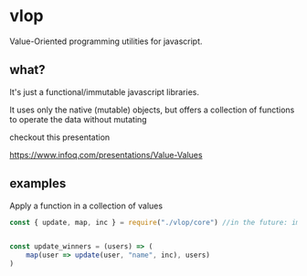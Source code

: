 # vlop
Value-Oriented programming utilities for javascript.

## what?
It's just a functional/immutable javascript libraries.

It uses only the native (mutable) objects, but offers a collection of functions to operate the data without mutating

checkout this presentation

https://www.infoq.com/presentations/Value-Values

## examples

Apply a function in a collection of values

```javascript
const { update, map, inc } = require("./vlop/core") //in the future: import * from "./vlop/core"


const update_winners = (users) => (
    map(user => update(user, "name", inc), users) 
) 

```